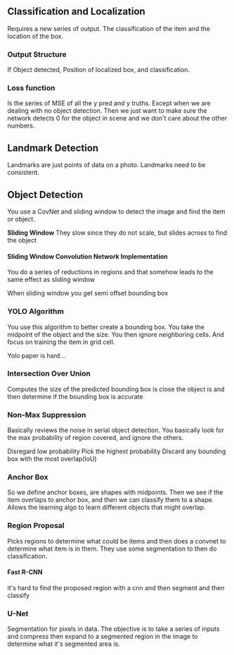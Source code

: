 ## Classification and Localization
Requires a new series of output. The classification of the item and the location of the box.

### Output Structure
If Object detected, Position of localized box, and classification.

### Loss function
Is the series of MSE of all the y pred and y truths. Except when we are dealing with no object detection. Then we just want to make sure the network detects 0 for the object in scene and we don't care about the other numbers.

## Landmark Detection
Landmarks are just points of data on a photo. Landmarks need to be consistent.

## Object Detection 
You use a CovNet and sliding window to detect the image and find the item or object.

**Sliding Window**
They slow since they do not scale, but slides across to find the object

#### Sliding Window Convolution Network Implementation 
You do a series of reductions in regions and that somehow leads to the same effect as sliding window


When sliding window you get semi offset bounding box

### YOLO Algorithm 
You use this algorithm to better create a bounding box. You take the midpoint of the object and the size. You then ignore neighboring cells. And focus on training the item in grid cell.

Yolo paper is hard...

### Intersection Over Union 
Computes the size of the predicted bounding box is close the object is and then determine if the bounding box is accurate

### Non-Max Suppression
Basically reviews the noise in serial object detection. You basically look for the max probability of region covered, and ignore the others.

Disregard low probability 
Pick the highest probability 
Discard any bounding box with the most overlap(IoU)

### Anchor Box
So we define anchor boxes, are shapes with midpoints. Then we see if the item overlaps to anchor box, and then we can classify them to a shape. Allows the learning algo to learn different objects that might overlap.

### Region Proposal
Picks regions to determine what could be items and then does a convnet to determine what item is in them. They use some segmentation to then do classification. 

#### Fast R-CNN
it's hard to find the proposed region with a cnn and then segment and then classify

### U-Net
Segmentation for pixels in data. The objective is to take a series of inputs and compress then expand to a segmented region in the image to determine what it's segmented area is.

